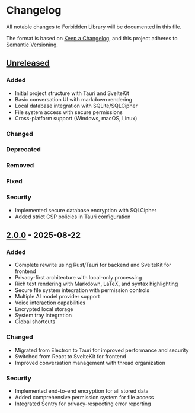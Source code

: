 # Changelog

All notable changes to Forbidden Library will be documented in this file.

The format is based on [Keep a Changelog](https://keepachangelog.com/en/1.0.0/),
and this project adheres to [Semantic Versioning](https://semver.org/spec/v2.0.0.html).

## [Unreleased]

### Added
- Initial project structure with Tauri and SvelteKit
- Basic conversation UI with markdown rendering
- Local database integration with SQLite/SQLCipher
- File system access with secure permissions
- Cross-platform support (Windows, macOS, Linux)

### Changed

### Deprecated

### Removed

### Fixed

### Security
- Implemented secure database encryption with SQLCipher
- Added strict CSP policies in Tauri configuration

## [2.0.0] - 2025-08-22

### Added
- Complete rewrite using Rust/Tauri for backend and SvelteKit for frontend
- Privacy-first architecture with local-only processing
- Rich text rendering with Markdown, LaTeX, and syntax highlighting
- Secure file system integration with permission controls
- Multiple AI model provider support
- Voice interaction capabilities
- Encrypted local storage
- System tray integration
- Global shortcuts

### Changed
- Migrated from Electron to Tauri for improved performance and security
- Switched from React to SvelteKit for frontend
- Improved conversation management with thread organization

### Security
- Implemented end-to-end encryption for all stored data
- Added comprehensive permission system for file access
- Integrated Sentry for privacy-respecting error reporting

[Unreleased]: https://github.com/sorrowscry86/forbidden-library-native/compare/v2.0.0...HEAD
[2.0.0]: https://github.com/sorrowscry86/forbidden-library-native/releases/tag/v2.0.0
